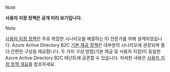>[!NOTE]
> **사용자 지정 정책은 공개 미리 보기입니다.**

>[!NOTE]
> [사용자 지정 정책](..\articles\active-directory-b2c\active-directory-b2c-overview-custom.md#custom-policies)은 주로 복잡한 시나리오를 해결하는 ID 전문가를 위해 설계되었습니다. Azure Active Directory B2C [기본 제공 정책](..\articles\active-directory-b2c\active-directory-b2c-overview-custom.md)은 대부분의 시나리오에 권장되며 좀 더 간편한 구성을 제공합니다. 두 가지 구성 방법(기본 제공 및 사용자 지정)이 동일한 Azure Active Directory B2C 테넌트에 공존할 수 있습니다. 자세한 내용은 [사용자 지정 정책 개요](..\articles\active-directory-b2c\active-directory-b2c-overview-custom.md)를 참조하세요.

